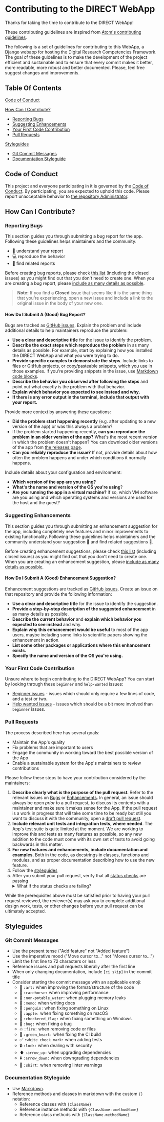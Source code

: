 <!-- markdownlint-disable MD033 -->

# Contributing to the DIRECT WebApp

Thanks for taking the time to contribute to the DIRECT WebApp!

These contributing guidelines are inspired from [Atom's contributing guidelines](https://github.com/atom/atom/blob/master/CONTRIBUTING.md).

The following is a set of guidelines for contributing to this WebApp, a Django webapp for hosting the Digital Research Competencies Framework. The goal of these guidelines is to make the development of the project efficient and sustainable and to ensure that every commit makes it better, more readable, more robust and better documented. Please, feel free suggest changes and improvements.

## Table Of Contents

[Code of Conduct](#code-of-conduct)

[How Can I Contribute?](#how-can-i-contribute)

- [Reporting Bugs](#reporting-bugs)
- [Suggesting Enhancements](#suggesting-enhancements)
- [Your First Code Contribution](#your-first-code-contribution)
- [Pull Requests](#pull-requests)

[Styleguides](#styleguides)

- [Git Commit Messages](#git-commit-messages)
- [Documentation Styleguide](#documentation-styleguide)

## Code of Conduct

<!-- markdownlint-disable MD042 -->

This project and everyone participating in it is governed by the [Code of Conduct](). By participating, you are expected to uphold this code. Please report unacceptable behavior to [the repository Administrator]().

## How Can I Contribute?

### Reporting Bugs

This section guides you through submitting a bug report for the app. Following these guidelines helps maintainers and the community:

- :pencil: understand your report
- :computer: reproduce the behavior
- :mag_right: find related reports

Before creating bug reports, please check [this list](https://github.com/AdrianDAlessandro/rse-competencies-toolkit-webapp/issues) (including the closed issues) as you might find out that you don't need to create one. When you are creating a bug report, please [include as many details as possible](#how-do-i-submit-a-good-bug-report).

> **Note:** If you find a **Closed** issue that seems like it is the same thing that you're experiencing, open a new issue and include a link to the original issue in the body of your new one.

#### How Do I Submit A (Good) Bug Report?

Bugs are tracked as [GitHub issues](https://guides.github.com/features/issues/). Explain the problem and include additional details to help maintainers reproduce the problem:

- **Use a clear and descriptive title** for the issue to identify the problem.
- **Describe the exact steps which reproduce the problem** in as many details as possible. For example, start by explaining how you installed the DIRECT WebApp and what you were trying to do.
- **Provide specific examples to demonstrate the steps**. Include links to files or GitHub projects, or copy/pasteable snippets, which you use in those examples. If you're providing snippets in the issue, use [Markdown code blocks](https://help.github.com/articles/markdown-basics/#multiple-lines).
- **Describe the behavior you observed after following the steps** and point out what exactly is the problem with that behavior.
- **Explain which behavior you expected to see instead and why.**
- **If there is any error output in the terminal, include that output with your report.**

Provide more context by answering these questions:

- **Did the problem start happening recently** (e.g. after updating to a new version of the app) or was this always a problem?
- If the problem started happening recently, **can you reproduce the problem in an older version of the app?** What's the most recent version in which the problem doesn't happen? You can download older versions of the app from [the releases page](https://github.com/AdrianDAlessandro/rse-competencies-toolkit-webapp/releases).
- **Can you reliably reproduce the issue?** If not, provide details about how often the problem happens and under which conditions it normally happens.

Include details about your configuration and environment:

- **Which version of the app are you using?**
- **What's the name and version of the OS you're using**?
- **Are you running the app in a virtual machine?** If so, which VM software are you using and which operating systems and versions are used for the host and the guest?

### Suggesting Enhancements

This section guides you through submitting an enhancement suggestion for the app, including completely new features and minor improvements to existing functionality. Following these guidelines helps maintainers and the community understand your suggestion :pencil: and find related suggestions :mag_right:.

Before creating enhancement suggestions, please check [this list](https://github.com/AdrianDAlessandro/rse-competencies-toolkit-webapp/issues) (including closed issues) as you might find out that you don't need to create one. When you are creating an enhancement suggestion, please [include as many details as possible](#how-do-i-submit-a-good-enhancement-suggestion).

#### How Do I Submit A (Good) Enhancement Suggestion?

Enhancement suggestions are tracked as [GitHub issues](https://guides.github.com/features/issues/). Create an issue on that repository and provide the following information:

- **Use a clear and descriptive title** for the issue to identify the suggestion.
- **Provide a step-by-step description of the suggested enhancement** in as many details as possible.
- **Describe the current behavior** and **explain which behavior you expected to see instead** and why.
- **Explain why this enhancement would be useful** to most of the app users, maybe including some links to scientific papers showing the enhancement in action.
- **List some other packages or applications where this enhancement exists.**
- **Specify the name and version of the OS you're using.**

### Your First Code Contribution

Unsure where to begin contributing to the DIRECT WebApp? You can start by looking through these `beginner` and `help-wanted` issues:

- [Beginner issues](https://github.com/AdrianDAlessandro/rse-competencies-toolkit-webapp/labels/good%20first%20issue) - issues which should only require a few lines of code, and a test or two.
- [Help wanted issues](https://github.com/AdrianDAlessandro/rse-competencies-toolkit-webapp/labels/help%20wanted) - issues which should be a bit more involved than `beginner` issues.

### Pull Requests

The process described here has several goals:

- Maintain the App's quality
- Fix problems that are important to users
- Engage the community in working toward the best possible version of the App
- Enable a sustainable system for the App's maintainers to review contributions

Please follow these steps to have your contribution considered by the maintainers:

1. **Describe clearly what is the purpose of the pull request**. Refer to the relevant issues on [Bugs](#reporting-bugs) or [Enhancements](#suggesting-enhancements). In general, an issue should always be open _prior_ to a pull request, to discuss its contents with a maintainer and make sure it makes sense for the App. If the pull request is a work in progress that will take some time to be ready but still you want to discuss it with the community, open a [draft pull request](https://github.blog/2019-02-14-introducing-draft-pull-requests/).
2. **Include relevant unit tests and integration tests, where needed**. The App's test suite is quite limited at the moment. We are working to improve this and tests as many features as possible, so any new addition to the code must come with its own set of tests to avoid going backwards in this matter.
3. **For new features and enhancements, include documentation and examples**. Both in the code, as docstrings in classes, functions and modules, and as proper documentation describing how to use the new feature.
4. Follow the [styleguides](#styleguides)
5. After you submit your pull request, verify that all [status checks](https://help.github.com/articles/about-status-checks/) are passing <details><summary>What if the status checks are failing?</summary>If a status check is failing, and you believe that the failure is unrelated to your change, please leave a comment on the pull request explaining why you believe the failure is unrelated. A maintainer will re-run the status check for you. If we conclude that the failure was a false positive, then we will open an issue to track that problem with our status check suite.</details>

While the prerequisites above must be satisfied prior to having your pull request reviewed, the reviewer(s) may ask you to complete additional design work, tests, or other changes before your pull request can be ultimately accepted.

## Styleguides

### Git Commit Messages

- Use the present tense ("Add feature" not "Added feature")
- Use the imperative mood ("Move cursor to..." not "Moves cursor to...")
- Limit the first line to 72 characters or less
- Reference issues and pull requests liberally after the first line
- When only changing documentation, include `[ci skip]` in the commit title
- Consider starting the commit message with an applicable emoji:
  - :art: `:art:` when improving the format/structure of the code
  - :racehorse: `:racehorse:` when improving performance
  - :non-potable_water: `:non-potable_water:` when plugging memory leaks
  - :memo: `:memo:` when writing docs
  - :penguin: `:penguin:` when fixing something on Linux
  - :apple: `:apple:` when fixing something on macOS
  - :checkered_flag: `:checkered_flag:` when fixing something on Windows
  - :bug: `:bug:` when fixing a bug
  - :fire: `:fire:` when removing code or files
  - :green_heart: `:green_heart:` when fixing the CI build
  - :white_check_mark: `:white_check_mark:` when adding tests
  - :lock: `:lock:` when dealing with security
  - :arrow_up: `:arrow_up:` when upgrading dependencies
  - :arrow_down: `:arrow_down:` when downgrading dependencies
  - :shirt: `:shirt:` when removing linter warnings

### Documentation Styleguide

- Use [Markdown](https://daringfireball.net/projects/markdown).
- Reference methods and classes in markdown with the custom `{}` notation:
  - Reference classes with `{ClassName}`
  - Reference instance methods with `{ClassName::methodName}`
  - Reference class methods with `{ClassName.methodName}`
